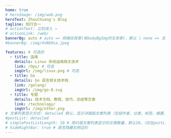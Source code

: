 ```yaml
---
home: true
# heroImage: /img/web.png
heroText: ZhouChuang's Blog
tagline: 知行合一
# actionText: 立刻进入 →
# actionLink: /web/
bannerBg: auto # auto => 网格纹背景(有bodyBgImg时无背景)，默认 | none => 无 | '大图地址' | background: 自定义背景样式       提示：如发现文本颜色不适应你的背景时可以到palette.styl修改$bannerTextColor变量
#bannerBg: /img/4vNG0sa.jpeg

features: # 可选的
  - title: 运维
    details: Linux 系统运维相关技术
    link: /Ops/ # 可选
    imgUrl: /img/linux.png # 可选
  - title: Go
    details: Go 语言相关技术栈
    link: /golang/
    imgUrl: /img/go-8.svg
  - title: 专题
    details: 技术文档、教程、技巧、总结等文章
    link: /technology/
    imgUrl: /img/other.png
# 文章列表显示方式: detailed 默认，显示详细版文章列表（包括作者、分类、标签、摘要、分页等）| simple => 显示简约版文章列表（仅标题和日期）| none 不显示文章列表
#postList: detailed
# simplePostListLength: 10 # 简约版文章列表显示的文章数量，默认10。（仅在postList设置为simple时生效）
# hideRightBar: true # 是否隐藏右侧边栏
---
```

